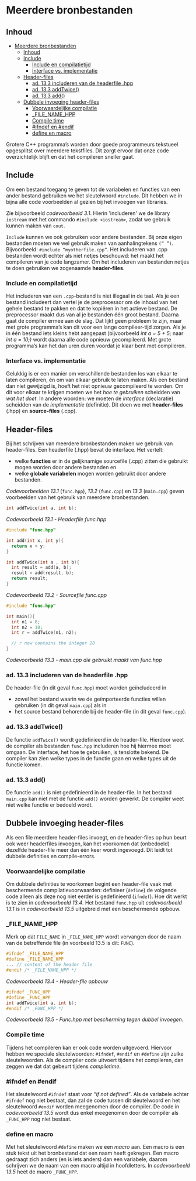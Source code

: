 # Meerdere bronbestanden[](title-id)

## Inhoud[](toc-id)
- [Meerdere bronbestanden](#meerdere-bronbestanden)
  - [Inhoud](#inhoud)
  - [Include](#include)
    - [Include en compilatietijd](#include-en-compilatietijd)
    - [Interface vs. implementatie](#interface-vs-implementatie)
  - [Header-files](#header-files)
    - [ad. 13.3 includeren van de headerfile .hpp](#ad-133-includeren-van-de-headerfile-hpp)
    - [ad. 13.3 addTwice()](#ad-133-addtwice)
    - [ad. 13.3 add()](#ad-133-add)
  - [Dubbele invoeging header-files](#dubbele-invoeging-header-files)
    - [Voorwaardelijke compilatie](#voorwaardelijke-compilatie)
    - [\_FILE\_NAME\_HPP](#_file_name_hpp)
    - [Compile time](#compile-time)
    - [#ifndef en #endif](#ifndef-en-endif)
    - [define en macro](#define-en-macro)


Grotere C++ programma’s worden door goede programmeurs tekstueel opgesplitst over meerdere tekstfiles. Dit zorgt ervoor dat onze code overzichtelijk blijft en dat het compileren sneller gaat.

## Include
Om een bestand toegang te geven tot de variabelen en functies van een ander bestand gebruiken we het sleutelwoord `#include`. Dit hebben we in bijna alle code voorbeelden al gezien bij het invoegen van libraries. 

Zie bijvoorbeeld *codevoorbeeld 3.1*. Hierin
'includeren' we de library `iostream` met het commando `#include <iostream>`, zodat we gebruik kunnen maken van `cout`.

`Include` kunnen we ook gebruiken voor andere bestanden. Bij onze eigen bestanden moeten we wel gebruik maken van aanhalingtekens `(“ ”)`. Bijvoorbeeld: `#include “myotherfile.cpp”`. Het includeren van .cpp bestanden wordt echter als niet netjes beschouwd: het maakt het compileren van je code langzamer. Om het includeren van bestanden netjes te
doen gebruiken we zogenaamde **header-files**.

### Include en compilatietijd
Het includeren van een `.cpp`-bestand is niet illegaal in de taal. Als je een bestand includeert
dan vertel je de preprocessor om de inhoud van het gehele bestand te pakken en dat te kopiëren in het actieve bestand. De preprocessor maakt dus van al je bestanden één groot bestand. Daarna gaat de compiler ermee aan de slag.
Dat lijkt geen probleem te zijn, maar met grote programma’s kan dit voor een lange compileer-tijd zorgen. Als je in één bestand iets kleins hebt aangepast (bijvoorbeeld *int a = 5 + 5;* naar *int a = 10;)* wordt daarna alle code opnieuw gecompileerd. Met grote programma’s kan het dan uren duren voordat je klaar bent met compileren.

### Interface vs. implementatie
Gelukkig is er een manier om verschillende bestanden los van elkaar te laten compileren, én om van elkaar gebruik te laten maken. Als een bestand dan niet
gewijzigd is, hoeft het niet opnieuw gecompileerd te worden. Om dit voor elkaar te krijgen moeten we het *hoe te gebruiken* scheidden van *wat het doet*. In andere woorden:
we moeten de *interface* (declaratie) scheidden van de *implementatie* (definitie). Dit doen we met **header-files** (.hpp) en **source-files** (.cpp).

## Header-files
Bij het schrijven van meerdere bronbestanden maken we gebruik van header-files.
Een headerfile (.hpp) bevat de interface. Het vertelt:
- welke **functies** er in de gelijknamige sourcefile (.cpp) zitten die gebruikt mogen worden door andere bestanden en 
- welke **globale variabelen** mogen worden gebruikt door andere bestanden. 

*Codevoorbeelden 13.1* (`func.hpp`), *13.2* (`func.cpp`) en *13.3* (`main.cpp`) geven voorbeelden van het gebruik van meerdere bronbestanden.

```c++
int addTwice(int a, int b);
```
*Codevoorbeeld 13.1 - Headerfile func.hpp*

```c++
#include "func.hpp"

int add(int x, int y){
  return x + y;
}

int addTwice(int a , int b){
  int result = add(a, b);
  result = add(result, b);
  return result;
}
```
*Codevoorbeeld 13.2 - Sourcefile func.cpp*

```c++
#include "func.hpp"

int main(){
  int n1 = 8;
  int n2 = 10;
  int r = addTwice(n1, n2);

  // r now contains the integer 28
}
```
*Codevoorbeeld 13.3 - main.cpp die gebruikt maakt van func.hpp*

### ad. 13.3 includeren van de headerfile .hpp
De header-file (in dit geval `func.hpp`) moet worden geïncludeerd in 
- zowel het bestand waarin we de geïmporteerde functies willen gebruiken (in dit geval `main.cpp`) als in
- het source bestand behorende bij de header-file (in dit geval `func.cpp`).
  
### ad. 13.3 addTwice()
De functie `addTwice()` wordt gedefinieerd in de header-file. Hierdoor weet de compiler
als bestanden `func.hpp` includeren hoe hij hiermee moet omgaan. De interface, het hoe te gebruiken, is tenslotte bekend. De compiler kan zien welke types in de functie gaan en welke types uit de functie komen.

### ad. 13.3 add()
De functie `add()` is niet gedefinieerd in de header-file. In het bestand `main.cpp` kan
niet met de functie `add()` worden gewerkt. De compiler weet niet welke functie er bedoeld wordt.

## Dubbele invoeging header-files
Als een file meerdere header-files invoegt, en de header-files op hun beurt ook weer headerfiles
invoegen, kan het voorkomen dat (onbedoeld) dezelfde header-file meer dan één keer wordt ingevoegd. 
Dit leidt tot dubbele definities en compile-errors. 

### Voorwaardelijke compilatie
Om dubbele definities te voorkomen begint een header-file vaak met beschermende compilatievoorwaarden: definieer (`define`) de volgende code alleen als deze nog niet eerder is gedefinieerd (`ifndef`). 
Hoe dit werkt is te zien in *codevoorbeeld 13.4*.
Het bestand `func.hpp` uit *codevoorbeeld 13.1* is in *codevoorbeeld 13.5* uitgebreid met een beschermende opbouw.

### _FILE_NAME_HPP
Merk op dat `FILE_NAME` in `_FILE_NAME_HPP` wordt vervangen door de naam van de betreffende file (in voorbeeld 13.5 is dit: `FUNC`).

```c++
#ifndef _FILE_NAME_HPP
#define _FILE_NAME_HPP
... // content of the header file
#endif /* _FILE_NAME_HPP */
```
*Codevoorbeeld 13.4 - Header-file opbouw*

```c++
#ifndef _FUNC_HPP
#define _FUNC_HPP
int addTwice(int a, int b);
#endif /* _FUNC_HPP */
```
*Codevoorbeeld 13.5 - Func.hpp met bescherming tegen dubbel invoegen.*

### Compile time
Tijdens het compileren kan er ook code worden uitgevoerd. Hiervoor hebben we speciale sleutelwoorden: `#ifndef`, `#endif` en `#define` zijn zulke sleutelwoorden. Als de compiler code uitvoert tijdens het compileren, dan zeggen we dat dat gebeurt tijdens *compiletime*.

### #ifndef en #endif
Het sleutelwoord `#ifndef` staat voor *“if not defined”*. Als de variabele achter `#ifndef` nog niet bestaat, dan zal de code tussen dit sleutelwoord en het sleutelwoord `#endif` worden meegenomen door de compiler. De code in *codevoorbeeld 13.5* wordt dus enkel meegenomen door de compiler als `_FUNC_HPP` nog niet bestaat.

### define en macro
Met het sleutelwoord `#define` maken we een *macro* aan. Een macro is een stuk tekst uit het bronbestand dat een naam heeft gekregen. Een macro gedraagt zich anders (en is iets anders) dan een variabele, daarom schrijven we de naam van een macro altijd in hoofdletters.
In *codevoorbeeld 13.5* heet de macro `_FUNC_HPP`.
